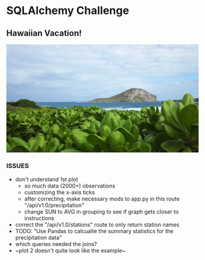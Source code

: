 # SQLAlchemy Challenge

## Hawaiian Vacation!

![Adobe free](https://github.com/ejbaq49/sqlalchemy-challenge/blob/master/Resources/negative-space-hawaii-water-plants-landscape-1062x598.jpg?raw=true)


### ISSUES
* don't understand 1st plot
  * so much data (2000+) observations
  * customizing the x-axis ticks
  * after correcting, make necessary mods to app.py in this route "/api/v1.0/precipitation"
  * change SUN to AVG in grouping to see if graph gets closer to instructions
* correct the "/api/v1.0/stations" route to only return station names
* TODO: "Use Pandas to calcualte the summary statistics for the precipitation data"
* which queries needed the joins?
* ~plot 2 doesn't quite look like the example~

